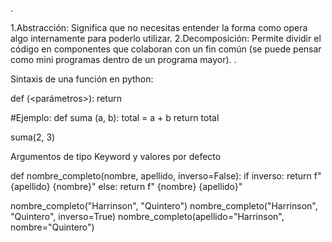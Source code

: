 .

1.Abstracción: Significa que no necesitas entender la forma como opera algo internamente para poderlo utilizar.
2.Decomposición: Permite dividir el código en componentes que colaboran con un fin común (se puede pensar como mini programas dentro de un programa mayor).
.

Sintaxis de una función en python:

def <nombre>(<parámetros>):
    <cuerpo>
    return <expresion>

#Ejemplo:
def suma (a, b):
    total = a + b
    return total

suma(2, 3)


Argumentos de tipo Keyword y valores por defecto

def nombre_completo(nombre, apellido, inverso=False):
    if inverso:
        return f" {apellido} {nombre}"
    else:
        return f" {nombre} {apellido}"

nombre_completo("Harrinson", "Quintero")
nombre_completo("Harrinson", "Quintero", inverso=True)
nombre_completo(apellido="Harrinson", nombre="Quintero")